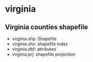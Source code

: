 virginia
========

Virginia counties shapefile
---------------------------

  * virginia.shp: Shapefile
  * virginia.shx: shapefile index
  * virginia.dbf: attributes
  * virginia.prj: shapefile projection
